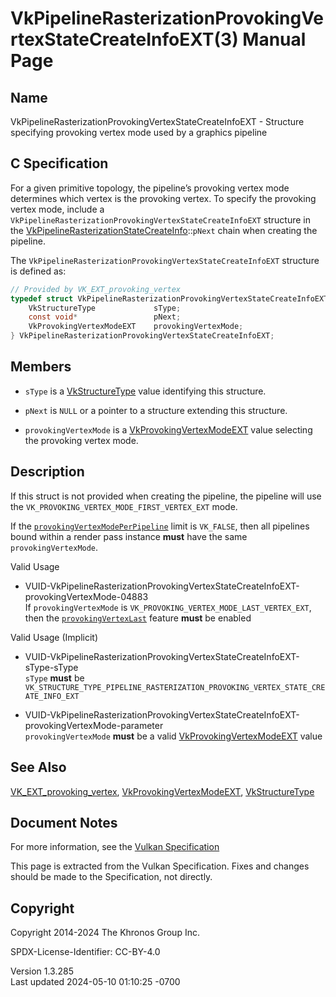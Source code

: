# VkPipelineRasterizationProvokingVertexStateCreateInfoEXT(3) Manual Page

## Name

VkPipelineRasterizationProvokingVertexStateCreateInfoEXT - Structure
specifying provoking vertex mode used by a graphics pipeline



## <a href="#_c_specification" class="anchor"></a>C Specification

For a given primitive topology, the pipeline’s provoking vertex mode
determines which vertex is the provoking vertex. To specify the
provoking vertex mode, include a
`VkPipelineRasterizationProvokingVertexStateCreateInfoEXT` structure in
the
[VkPipelineRasterizationStateCreateInfo](https://registry.khronos.org/vulkan/specs/1.3-extensions/man/html/VkPipelineRasterizationStateCreateInfo.html)::`pNext`
chain when creating the pipeline.

The `VkPipelineRasterizationProvokingVertexStateCreateInfoEXT` structure
is defined as:

``` c
// Provided by VK_EXT_provoking_vertex
typedef struct VkPipelineRasterizationProvokingVertexStateCreateInfoEXT {
    VkStructureType             sType;
    const void*                 pNext;
    VkProvokingVertexModeEXT    provokingVertexMode;
} VkPipelineRasterizationProvokingVertexStateCreateInfoEXT;
```

## <a href="#_members" class="anchor"></a>Members

- `sType` is a [VkStructureType](https://registry.khronos.org/vulkan/specs/1.3-extensions/man/html/VkStructureType.html) value identifying
  this structure.

- `pNext` is `NULL` or a pointer to a structure extending this
  structure.

- `provokingVertexMode` is a
  [VkProvokingVertexModeEXT](https://registry.khronos.org/vulkan/specs/1.3-extensions/man/html/VkProvokingVertexModeEXT.html) value
  selecting the provoking vertex mode.

## <a href="#_description" class="anchor"></a>Description

If this struct is not provided when creating the pipeline, the pipeline
will use the `VK_PROVOKING_VERTEX_MODE_FIRST_VERTEX_EXT` mode.

If the <a
href="https://registry.khronos.org/vulkan/specs/1.3-extensions/html/vkspec.html#limits-provokingVertexModePerPipeline"
target="_blank"
rel="noopener"><code>provokingVertexModePerPipeline</code></a> limit is
`VK_FALSE`, then all pipelines bound within a render pass instance
**must** have the same `provokingVertexMode`.

Valid Usage

- <a
  href="#VUID-VkPipelineRasterizationProvokingVertexStateCreateInfoEXT-provokingVertexMode-04883"
  id="VUID-VkPipelineRasterizationProvokingVertexStateCreateInfoEXT-provokingVertexMode-04883"></a>
  VUID-VkPipelineRasterizationProvokingVertexStateCreateInfoEXT-provokingVertexMode-04883  
  If `provokingVertexMode` is
  `VK_PROVOKING_VERTEX_MODE_LAST_VERTEX_EXT`, then the <a
  href="https://registry.khronos.org/vulkan/specs/1.3-extensions/html/vkspec.html#features-provokingVertexLast"
  target="_blank" rel="noopener"><code>provokingVertexLast</code></a>
  feature **must** be enabled

Valid Usage (Implicit)

- <a
  href="#VUID-VkPipelineRasterizationProvokingVertexStateCreateInfoEXT-sType-sType"
  id="VUID-VkPipelineRasterizationProvokingVertexStateCreateInfoEXT-sType-sType"></a>
  VUID-VkPipelineRasterizationProvokingVertexStateCreateInfoEXT-sType-sType  
  `sType` **must** be
  `VK_STRUCTURE_TYPE_PIPELINE_RASTERIZATION_PROVOKING_VERTEX_STATE_CREATE_INFO_EXT`

- <a
  href="#VUID-VkPipelineRasterizationProvokingVertexStateCreateInfoEXT-provokingVertexMode-parameter"
  id="VUID-VkPipelineRasterizationProvokingVertexStateCreateInfoEXT-provokingVertexMode-parameter"></a>
  VUID-VkPipelineRasterizationProvokingVertexStateCreateInfoEXT-provokingVertexMode-parameter  
  `provokingVertexMode` **must** be a valid
  [VkProvokingVertexModeEXT](https://registry.khronos.org/vulkan/specs/1.3-extensions/man/html/VkProvokingVertexModeEXT.html) value

## <a href="#_see_also" class="anchor"></a>See Also

[VK_EXT_provoking_vertex](https://registry.khronos.org/vulkan/specs/1.3-extensions/man/html/VK_EXT_provoking_vertex.html),
[VkProvokingVertexModeEXT](https://registry.khronos.org/vulkan/specs/1.3-extensions/man/html/VkProvokingVertexModeEXT.html),
[VkStructureType](https://registry.khronos.org/vulkan/specs/1.3-extensions/man/html/VkStructureType.html)

## <a href="#_document_notes" class="anchor"></a>Document Notes

For more information, see the <a
href="https://registry.khronos.org/vulkan/specs/1.3-extensions/html/vkspec.html#VkPipelineRasterizationProvokingVertexStateCreateInfoEXT"
target="_blank" rel="noopener">Vulkan Specification</a>

This page is extracted from the Vulkan Specification. Fixes and changes
should be made to the Specification, not directly.

## <a href="#_copyright" class="anchor"></a>Copyright

Copyright 2014-2024 The Khronos Group Inc.

SPDX-License-Identifier: CC-BY-4.0

Version 1.3.285  
Last updated 2024-05-10 01:10:25 -0700

